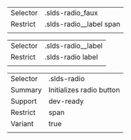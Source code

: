 
|  |  |
|-------|-------|
| Selector | .slds-radio_faux |
| Restrict | .slds-radio__label span |
|  |  |


|  |  |
|-------|-------|
| Selector | .slds-radio__label |
| Restrict | .slds-radio label |
|  |  |


|  |  |
|-------|-------|
| Selector | .slds-radio |
| Summary | Initializes radio button |
| Support | dev-ready |
| Restrict | span |
| Variant | true |
|  |  |

